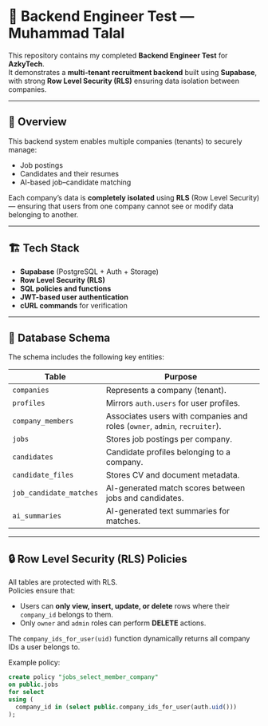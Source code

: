 # 🧩 Backend Engineer Test — Muhammad Talal

This repository contains my completed **Backend Engineer Test** for **AzkyTech**.  
It demonstrates a **multi-tenant recruitment backend** built using **Supabase**, with strong **Row Level Security (RLS)** ensuring data isolation between companies.

---

## 🧠 Overview

This backend system enables multiple companies (tenants) to securely manage:
- Job postings  
- Candidates and their resumes  
- AI-based job–candidate matching  

Each company’s data is **completely isolated** using **RLS** (Row Level Security) — ensuring that users from one company cannot see or modify data belonging to another.

---

## 🏗️ Tech Stack

- **Supabase** (PostgreSQL + Auth + Storage)
- **Row Level Security (RLS)**
- **SQL policies and functions**
- **JWT-based user authentication**
- **cURL commands** for verification

---

## 🧱 Database Schema

The schema includes the following key entities:

| Table | Purpose |
|--------|----------|
| `companies` | Represents a company (tenant). |
| `profiles` | Mirrors `auth.users` for user profiles. |
| `company_members` | Associates users with companies and roles (`owner`, `admin`, `recruiter`). |
| `jobs` | Stores job postings per company. |
| `candidates` | Candidate profiles belonging to a company. |
| `candidate_files` | Stores CV and document metadata. |
| `job_candidate_matches` | AI-generated match scores between jobs and candidates. |
| `ai_summaries` | AI-generated text summaries for matches. |

---

## 🔒 Row Level Security (RLS) Policies

All tables are protected with RLS.  
Policies ensure that:
- Users can **only view, insert, update, or delete** rows where their `company_id` belongs to them.
- Only `owner` and `admin` roles can perform **DELETE** actions.

The `company_ids_for_user(uid)` function dynamically returns all company IDs a user belongs to.

Example policy:

```sql
create policy "jobs_select_member_company"
on public.jobs
for select
using (
  company_id in (select public.company_ids_for_user(auth.uid()))
);
